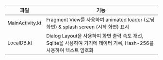 | 파일 | 기능 |
| -------- | -------- |
| MainActivity.kt   | Fragment View를 사용하여 animated loader (로딩 화면) & splash screen (시작 화면) 표시   |
| LocalDB.kt   | Dialog Layout을 사용하여 화면 출력 속도 개선, Sqlite을 사용하여 기기에 데이터 기록, Hash-256를 사용하여 텍스트 암호화   |
